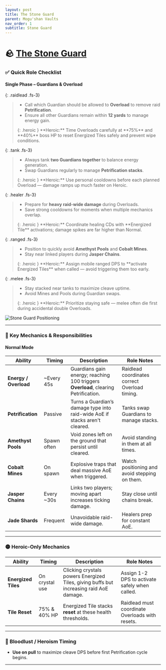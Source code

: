 ```yaml
---
layout: post
title: The Stone Guard
parent: Mogu'shan Vaults
nav_order: 1
subtitle: Stone Guard
---
```


# 🪨 [The Stone Guard](https://www.wowhead.com/mop-classic/npc=61442/the-stone-guard)

### ✅ Quick Role Checklist

#### Single Phase – Guardians & Overload

<div class="content-with-image" markdown="1">
  <div class="main-content" markdown="1">

{: .raidlead .fs-3}
> * Call which Guardian should be allowed to **Overload** to remove raid **Petrification**.  
> * Ensure all other Guardians remain within **12 yards** to manage energy gain.
> <div markdown="block">
> {: .heroic }
> **Heroic:** Time Overloads carefully at **75%** and **40%** boss HP to reset Energized Tiles safely and prevent wipe conditions.
> </div>

{: .tank .fs-3}
> * Always tank **two Guardians together** to balance energy generation.  
> * Swap Guardians regularly to manage **Petrification stacks**.
> <div markdown="block">
> {: .heroic }
> **Heroic:** Use personal cooldowns before each planned Overload — damage ramps up much faster on Heroic.
> </div>

{: .healer .fs-3}
> * Prepare for **heavy raid-wide damage** during Overloads.  
> * Save strong cooldowns for moments when multiple mechanics overlap.
> <div markdown="block">
> {: .heroic }
> **Heroic:** Coordinate healing CDs with **Energized Tile** activations; damage spikes are far higher than Normal.
> </div>

{: .ranged .fs-3}
> * Position to quickly avoid **Amethyst Pools** and **Cobalt Mines**.  
> * Stay near linked players during **Jasper Chains**.
> <div markdown="block">
> {: .heroic }
> **Heroic:** Assign mobile ranged DPS to **activate Energized Tiles** when called — avoid triggering them too early.
> </div>

{: .melee .fs-3}
> * Stay stacked near tanks to maximize cleave uptime.  
> * Avoid Mines and Pools during Guardian swaps.
> <div markdown="block">
> {: .heroic }
> **Heroic:** Prioritize staying safe — melee often die first during accidental double Overloads.
> </div>

  </div>
  <div class="side-image">
    <img src="{{site.url}}/MSV/assets/images/StoneGuard_Pull.png" alt="Stone Guard Positioning" />
  </div>
</div>

---

### 🧠 Key Mechanics & Responsibilities

#### Normal Mode

| **Ability**                | **Timing**     | **Description**                                                         | **Role Notes**                                  |
|---------------------------|---------------|-------------------------------------------------------------------------|-----------------------------------------------|
| **Energy / Overload**     | ~Every 45s    | Guardians gain energy; reaching 100 triggers **Overload**, clearing Petrification. | Raidlead coordinates correct Overload timing. |
| **Petrification**         | Passive       | Turns a Guardian’s damage type into raid-wide AoE if stacks aren't cleared. | Tanks swap Guardians to manage stacks.        |
| **Amethyst Pools**        | Spawn often   | Void zones left on the ground that persist until cleared.               | Avoid standing in them at all times.          |
| **Cobalt Mines**          | On spawn      | Explosive traps that deal massive AoE when triggered.                   | Watch positioning and avoid stepping on them. |
| **Jasper Chains**         | Every ~30s    | Links two players; moving apart increases ticking damage.               | Stay close until chains break.                |
| **Jade Shards**          | Frequent      | Unavoidable raid-wide damage.                                           | Healers prep for constant AoE.                |

---

### 🟡 Heroic-Only Mechanics

| **Ability**           | **Timing**    | **Description**                                                        | **Role Notes**                                  |
|----------------------|---------------|------------------------------------------------------------------------|-----------------------------------------------|
| **Energized Tiles**  | On crystal use | Clicking crystals powers Energized Tiles, giving buffs but increasing raid AoE damage. | Assign 1-2 DPS to activate safely when called. |
| **Tile Reset**       | 75% & 40% HP  | Energized Tile stacks **reset** at these health thresholds.            | Raidlead must coordinate Overloads with resets. |

---

### 🥁 Bloodlust / Heroism Timing
* **Use on pull** to maximize cleave DPS before first Petrification cycle begins.

---
